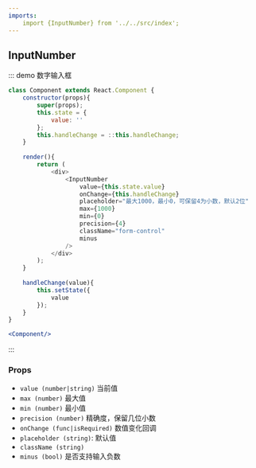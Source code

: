 ```yaml
---
imports:
    import {InputNumber} from '../../src/index';
---
```

## InputNumber

::: demo 数字输入框
```js
class Component extends React.Component {
    constructor(props){
        super(props);
        this.state = {
            value: ''
        };
        this.handleChange = ::this.handleChange;
    }
    
    render(){
        return (
            <div>
                <InputNumber
                    value={this.state.value}
                    onChange={this.handleChange}
                    placeholder="最大1000，最小0，可保留4为小数，默认2位"
                    max={1000}
                    min={0}
                    precision={4}
                    className="form-control"
                    minus
                />
            </div>
        );
    }
    
    handleChange(value){
        this.setState({
            value
        });
    }
}
```
```jsx
<Component/>
```
:::

### Props
- `value (number|string)` 当前值
- `max (number)` 最大值
- `min (number)` 最小值
- `precision (number)` 精确度，保留几位小数
- `onChange (func|isRequired)` 数值变化回调
- `placeholder (string)`: 默认值
- `className (string)`
- `minus (bool)` 是否支持输入负数